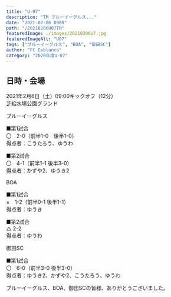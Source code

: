 ```yaml
---
title: "U-07"
description: "TM ブルーイーグルス..."
date: "2021-02-06 0900"
path: "/20210206U07TM"
featuredImage: ./images/20210206U7.jpg
featuredImageAlt: "U07"
tags: ["ブルーイーグルス", "BOA", "御田SC"]
author: "FC Esblanco"
category: "2020年度U-07"
---
```


## 日時・会場

2021年2月6日（土）09:00キックオフ（12分）<br>
芝給水場公園グランド

ブルーイーグルス

■第1試合<br>
〇　2-0（前半1-0　後半1-0）<br>
得点者：こうたろう、ゆうわ

■第2試合<br>
〇　4-1（前半1-1  後半3-0）<br>
得点者：かずや2、ゆうき2

BOA

■第1試合<br>
×　1-2（前半0-1 後半1-1）<br>
得点者：ゆうき

■第2試合<br>
△  2-2<br>
得点者：ゆうわ

御田SC

■第1試合<br>
〇　6-0（前半3-0  後半3-0）<br>
得点者：ゆうき2、かずや2、こうたろう、ゆうわ



ブルーイーグルス、BOA、御田SCの皆様、ありがとうございました。
